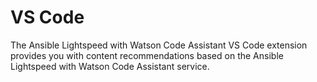 # VS Code

The Ansible Lightspeed with Watson Code Assistant VS Code extension provides you with content recommendations based on the Ansible Lightspeed with Watson Code Assistant service.
